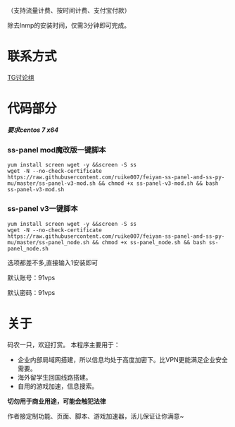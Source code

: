 （支持流量计费、按时间计费、支付宝付款）

除去lnmp的安装时间，仅需3分钟即可完成。
# 联系方式
[TG讨论组](https://t.me/feiyangss)

# 代码部分

##### 要求centos 7 x64

### ss-panel mod魔改版一键脚本
```
yum install screen wget -y &&screen -S ss 
wget -N --no-check-certificate https://raw.githubusercontent.com/ruike007/feiyan-ss-panel-and-ss-py-mu/master/ss-panel-v3-mod.sh && chmod +x ss-panel-v3-mod.sh && bash ss-panel-v3-mod.sh

```
### ss-panel v3一键脚本
```
yum install screen wget -y &&screen -S ss
wget -N --no-check-certificate https://raw.githubusercontent.com/ruike007/feiyan-ss-panel-and-ss-py-mu/master/ss-panel_node.sh && chmod +x ss-panel_node.sh && bash ss-panel_node.sh

```

选项都差不多,直接输入1安装即可

默认账号：91vps

默认密码：91vps

# 关于
码农一只，欢迎打赏。
本程序主要用于：

- 企业内部局域网搭建，所以信息均处于高度加密下。比VPN更能满足企业安全需要。
- 海外留学生回国线路搭建。
- 自用的游戏加速，信息搜索。

**切勿用于商业用途，可能会触犯法律**

作者接定制功能、页面、脚本、游戏加速器，活儿保证让你满意~
